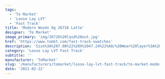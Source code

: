 ```yaml
---
tags:
  - 'To Market'
  - 'Loose Lay LVT'
  - 'Fast Track'
title: 'Modern Woods Og 26726 Latte'
designer: 'To Market'
image_primary: 'img/26726%20laid%20out.jpg'
href: 'https://www.tomkt.com/fast-track-swatches'
description: 'Size%3A%207.08%22%20X%2047.24%22%A0/%20Wear%20layer%3A%20.5mm%20%2820mil%29%20/%20Edge%3A%20Bevel%A0/%20Thickness%3A%205.0mm%20/%20Sq.ft/Ctn%3A%2023.25%A0/%20Installation%3A%20Glue%20Down'
category: 'Loose Lay LVT Fast Track'
subtitle: ''
manufacturer: 'ToMarket'
slug: '/manufacturers/tomarket/loose-lay-lvt-fast-track/to-market-modern-woods-og-26726-latte'
date: '2021-02-22'
---
```

